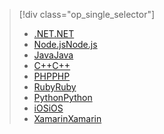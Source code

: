 > [!div class="op_single_selector"]
> * [<span data-ttu-id="ed14d-101">.NET</span><span class="sxs-lookup"><span data-stu-id="ed14d-101">.NET</span></span>](../articles/storage/blobs/storage-dotnet-how-to-use-blobs.md)
> * [<span data-ttu-id="ed14d-102">Node.js</span><span class="sxs-lookup"><span data-stu-id="ed14d-102">Node.js</span></span>](../articles/storage/blobs/storage-nodejs-how-to-use-blob-storage.md)
> * [<span data-ttu-id="ed14d-103">Java</span><span class="sxs-lookup"><span data-stu-id="ed14d-103">Java</span></span>](../articles/storage/blobs/storage-java-how-to-use-blob-storage.md)
> * [<span data-ttu-id="ed14d-104">C++</span><span class="sxs-lookup"><span data-stu-id="ed14d-104">C++</span></span>](../articles/storage/blobs/storage-c-plus-plus-how-to-use-blobs.md)
> * [<span data-ttu-id="ed14d-105">PHP</span><span class="sxs-lookup"><span data-stu-id="ed14d-105">PHP</span></span>](../articles/storage/blobs/storage-php-how-to-use-blobs.md)
> * [<span data-ttu-id="ed14d-106">Ruby</span><span class="sxs-lookup"><span data-stu-id="ed14d-106">Ruby</span></span>](../articles/storage/blobs/storage-ruby-how-to-use-blob-storage.md)
> * [<span data-ttu-id="ed14d-107">Python</span><span class="sxs-lookup"><span data-stu-id="ed14d-107">Python</span></span>](../articles/storage/blobs/storage-python-how-to-use-blob-storage.md)
> * [<span data-ttu-id="ed14d-108">iOS</span><span class="sxs-lookup"><span data-stu-id="ed14d-108">iOS</span></span>](../articles/storage/blobs/storage-ios-how-to-use-blob-storage.md)
> * [<span data-ttu-id="ed14d-109">Xamarin</span><span class="sxs-lookup"><span data-stu-id="ed14d-109">Xamarin</span></span>](../articles/storage/blobs/storage-xamarin-blob-storage.md)
> 
> 

